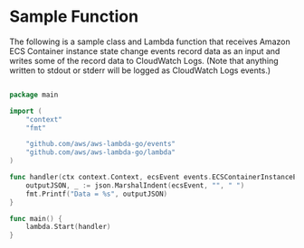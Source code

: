 # Sample Function

The following is a sample class and Lambda function that receives Amazon ECS Container instance state change events record data as an input and writes some of the record data to CloudWatch Logs. (Note that anything written to stdout or stderr will be logged as CloudWatch Logs events.)

```go

package main

import (
	"context"
	"fmt"

	"github.com/aws/aws-lambda-go/events"
	"github.com/aws/aws-lambda-go/lambda"
)

func handler(ctx context.Context, ecsEvent events.ECSContainerInstanceEvent) {
	outputJSON, _ := json.MarshalIndent(ecsEvent, "", " ")
	fmt.Printf("Data = %s", outputJSON)
}

func main() {
	lambda.Start(handler)
}

```
